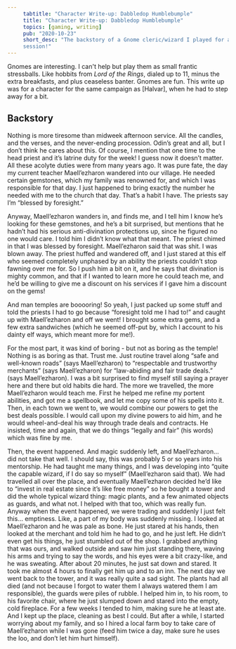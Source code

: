 ```yaml
---
     tabtitle: "Character Write-up: Dabbledop Humblebumple"
     title: "Character Write-up: Dabbledop Humblebumple"
     topics: [gaming, writing]
     pub: "2020-10-23"
     short_desc: "The backstory of a Gnome cleric/wizard I played for a single
     session!"
---
```


Gnomes are interesting. I can't help but play them as small frantic stressballs.
Like hobbits from _Lord of the Rings_, dialed up to 11, minus the extra
breakfasts, and plus ceaseless banter. Gnomes are fun. This write up was for a
character for the same campaign as [Halvar], when he had to step away for a bit.

## Backstory

Nothing is more tiresome than midweek afternoon service. All the candles, and
the verses, and the never-ending procession. Odin’s great and all, but I don’t
think he cares about this. Of course, I mention that one time to the head priest
and it’s latrine duty for the week! I guess now it doesn’t matter. All these
acolyte duties were from many years ago. It was pure fate, the day my current
teacher Maell’ezharon wandered into our village. He needed certain gemstones,
which my family was renowned for, and which I was responsible for that day. I
just happened to bring exactly the number he needed with me to the church that
day. That’s a habit I have. The priests say I’m “blessed by foresight.”

Anyway, Maell’ezharon wanders in, and finds me, and I tell him I know he’s
looking for these gemstones, and he’s a bit surprised, but mentions that he
hadn’t had his serious anti-divination protections up, since he figured no one
would care. I told him I didn’t know what that meant. The priest chimed in that
I was blessed by foresight. Maell’ezharon said that was shit. I was blown away.
The priest huffed and wandered off, and I just stared at this elf who seemed
completely unphased by an ability the priests couldn’t stop fawning over me for.
So I push him a bit on it, and he says that divination is mighty common, and
that if I wanted to learn more he could teach me, and he’d be willing to give me
a discount on his services if I gave him a discount on the gems!

And man temples are booooring! So yeah, I just packed up some stuff and told the
priests I had to go because “foresight told me I had to!” and caught up with
Maell’ezharon and off we went! I brought some extra gems, and a few extra
sandwiches (which he seemed off-put by, which I account to his dainty elf ways,
which meant more for me!).

For the most part, it was kind of boring - but not as boring as the temple!
Nothing is as boring as that. Trust me. Just routine travel along “safe and
well-known roads” (says Maell’ezharon) to “respectable and trustworthy
merchants” (says Maell’ezharon) for “law-abiding and fair trade deals.” (says
Maell’ezharon). I was a bit surprised to find myself still saying a prayer here
and there but old habits die hard. The more we travelled, the more Maell’ezharon
would teach me. First he helped me refine my portent abilities, and got me a
spellbook, and let me copy some of his spells into it. Then, in each town we
went to, we would combine our powers to get the best deals possible. I would
call upon my divine powers to aid him, and he would wheel-and-deal his way
through trade deals and contracts. He insisted, time and again, that we do
things “legally and fair” (his words) which was fine by me.

Then, the event happened. And magic suddenly left, and Maell’ezharon… did not
take that well. I should say, this was probably 5 or so years into his
mentorship. He had taught me many things, and I was developing into “quite the
capable wizard, if I do say so myself” (Maell’ezharon said that). We had
travelled all over the place, and eventually Maell’ezharon decided he’d like to
“invest in real estate since it’s like free money” so he bought a tower and did
the whole typical wizard thing: magic plants, and a few animated objects as
guards, and what not. I helped with that too, which was really fun. Anyway when
the event happened, we were trading and suddenly I just felt this… emptiness.
Like, a part of my body was suddenly missing. I looked at Maell’ezharon and he
was pale as bone. He just stared at his hands, then looked at the merchant and
told him he had to go, and he just left. He didn’t even get his things, he just
stumbled out of the shop. I grabbed anything that was ours, and walked outside
and saw him just standing there, waving his arms and trying to say the words,
and his eyes were a bit crazy-like, and he was sweating. After about 20 minutes,
he just sat down and stared. It took me almost 4 hours to finally get him up and
to an inn. The next day we went back to the tower, and it was really quite a sad
sight. The plants had all died (and not because I forgot to water them I always
watered them I am responsible), the guards were piles of rubble. I helped him
in, to his room, to his favorite chair, where he just slumped down and stared
into the empty, cold fireplace. For a few weeks I tended to him, making sure he
at least ate. And I kept up the place, cleaning as best I could. But after a
while, I started worrying about my family, and so I hired a local farm boy to
take care of Maell’ezharon while I was gone (feed him twice a day, make sure he
uses the loo, and don’t let him hurt himself).
